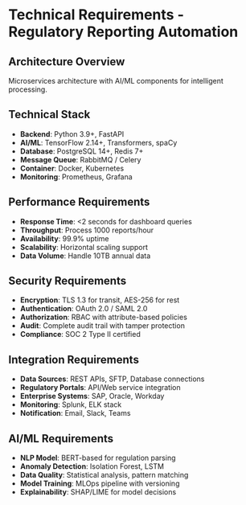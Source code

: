 # Technical Requirements - Regulatory Reporting Automation

## Architecture Overview
Microservices architecture with AI/ML components for intelligent processing.

## Technical Stack
- **Backend**: Python 3.9+, FastAPI
- **AI/ML**: TensorFlow 2.14+, Transformers, spaCy
- **Database**: PostgreSQL 14+, Redis 7+
- **Message Queue**: RabbitMQ / Celery
- **Container**: Docker, Kubernetes
- **Monitoring**: Prometheus, Grafana

## Performance Requirements
- **Response Time**: <2 seconds for dashboard queries
- **Throughput**: Process 1000 reports/hour
- **Availability**: 99.9% uptime
- **Scalability**: Horizontal scaling support
- **Data Volume**: Handle 10TB annual data

## Security Requirements
- **Encryption**: TLS 1.3 for transit, AES-256 for rest
- **Authentication**: OAuth 2.0 / SAML 2.0
- **Authorization**: RBAC with attribute-based policies
- **Audit**: Complete audit trail with tamper protection
- **Compliance**: SOC 2 Type II certified

## Integration Requirements
- **Data Sources**: REST APIs, SFTP, Database connections
- **Regulatory Portals**: API/Web service integration
- **Enterprise Systems**: SAP, Oracle, Workday
- **Monitoring**: Splunk, ELK stack
- **Notification**: Email, Slack, Teams

## AI/ML Requirements
- **NLP Model**: BERT-based for regulation parsing
- **Anomaly Detection**: Isolation Forest, LSTM
- **Data Quality**: Statistical analysis, pattern matching
- **Model Training**: MLOps pipeline with versioning
- **Explainability**: SHAP/LIME for model decisions
